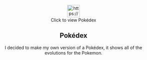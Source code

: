 <p align="center">
  <a href="https://pokemon-poke-dex-api.netlify.app//" target="blank">
    <img src="https://i.imgur.com/wFJgJO8.pngf" alt="https://pokemon-poke-dex-api.netlify.app/" height="40" width="40">
  </a><br>
  Click to view Pokédex
</p>
<h2 align="center">Pokédex</h2>  
<p align="center">
I decided to make my own version of a Pokédex, it shows all of the evolutions for the Pokemon. 

